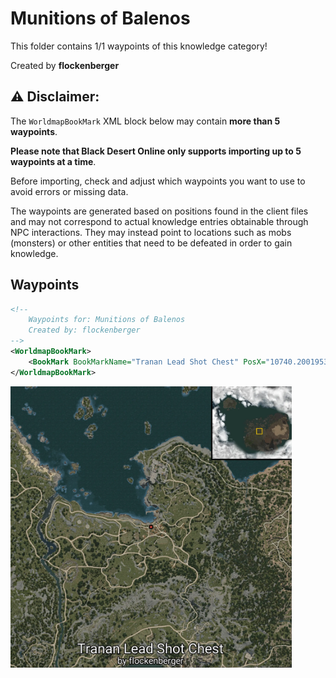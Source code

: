 # Munitions of Balenos

This folder contains 1/1 waypoints of this knowledge category!


Created by **flockenberger**

## ⚠️ Disclaimer:
The `WorldmapBookMark` XML block below may contain **more than 5 waypoints**.

**Please note that Black Desert Online only supports importing up to 5 waypoints at a time**.

Before importing, check and adjust which waypoints you want to use to avoid errors or missing data.

The waypoints are generated based on positions found in the client files and may not correspond to actual knowledge entries obtainable through NPC interactions.
They may instead point to locations such as mobs (monsters) or other entities that need to be defeated in order to gain knowledge.

## Waypoints
```xml
<!--
    Waypoints for: Munitions of Balenos
    Created by: flockenberger
-->
<WorldmapBookMark>
    <BookMark BookMarkName="Tranan Lead Shot Chest" PosX="10740.2001953125" PosY="-7193.81005859375" PosZ="80316.8984375" />
</WorldmapBookMark>
```

<img src="./Munitions of Balenos_Tranan Lead Shot Chest_Preview.webp" width="450"/> 